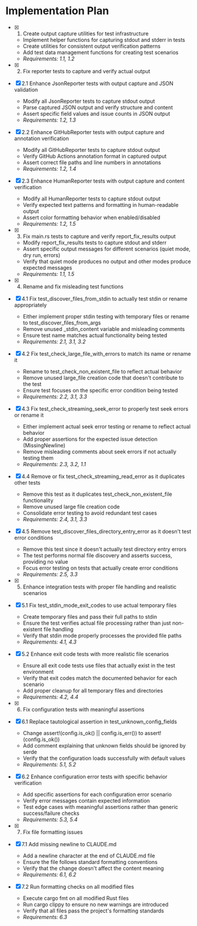 # Implementation Plan

- [x] 1. Create output capture utilities for test infrastructure
  - Implement helper functions for capturing stdout and stderr in tests
  - Create utilities for consistent output verification patterns
  - Add test data management functions for creating test scenarios
  - _Requirements: 1.1, 1.2_

- [x] 2. Fix reporter tests to capture and verify actual output
- [x] 2.1 Enhance JsonReporter tests with output capture and JSON validation
  - Modify all JsonReporter tests to capture stdout output
  - Parse captured JSON output and verify structure and content
  - Assert specific field values and issue counts in JSON output
  - _Requirements: 1.2, 1.3_

- [x] 2.2 Enhance GitHubReporter tests with output capture and annotation verification
  - Modify all GitHubReporter tests to capture stdout output
  - Verify GitHub Actions annotation format in captured output
  - Assert correct file paths and line numbers in annotations
  - _Requirements: 1.2, 1.4_

- [x] 2.3 Enhance HumanReporter tests with output capture and content verification
  - Modify all HumanReporter tests to capture stdout output
  - Verify expected text patterns and formatting in human-readable output
  - Assert color formatting behavior when enabled/disabled
  - _Requirements: 1.2, 1.5_

- [x] 3. Fix main.rs tests to capture and verify report_fix_results output
  - Modify report_fix_results tests to capture stdout and stderr
  - Assert specific output messages for different scenarios (quiet mode, dry run, errors)
  - Verify that quiet mode produces no output and other modes produce expected messages
  - _Requirements: 1.1, 1.5_

- [x] 4. Rename and fix misleading test functions
- [x] 4.1 Fix test_discover_files_from_stdin to actually test stdin or rename appropriately
  - Either implement proper stdin testing with temporary files or rename to test_discover_files_from_args
  - Remove unused _stdin_content variable and misleading comments
  - Ensure test name matches actual functionality being tested
  - _Requirements: 2.1, 3.1, 3.2_

- [x] 4.2 Fix test_check_large_file_with_errors to match its name or rename it
  - Rename to test_check_non_existent_file to reflect actual behavior
  - Remove unused large_file creation code that doesn't contribute to the test
  - Ensure test focuses on the specific error condition being tested
  - _Requirements: 2.2, 3.1, 3.3_

- [x] 4.3 Fix test_check_streaming_seek_error to properly test seek errors or rename it
  - Either implement actual seek error testing or rename to reflect actual behavior
  - Add proper assertions for the expected issue detection (MissingNewline)
  - Remove misleading comments about seek errors if not actually testing them
  - _Requirements: 2.3, 3.2, 1.1_

- [x] 4.4 Remove or fix test_check_streaming_read_error as it duplicates other tests
  - Remove this test as it duplicates test_check_non_existent_file functionality
  - Remove unused large file creation code
  - Consolidate error testing to avoid redundant test cases
  - _Requirements: 2.4, 3.1, 3.3_

- [x] 4.5 Remove test_discover_files_directory_entry_error as it doesn't test error conditions
  - Remove this test since it doesn't actually test directory entry errors
  - The test performs normal file discovery and asserts success, providing no value
  - Focus error testing on tests that actually create error conditions
  - _Requirements: 2.5, 3.3_

- [x] 5. Enhance integration tests with proper file handling and realistic scenarios
- [x] 5.1 Fix test_stdin_mode_exit_codes to use actual temporary files
  - Create temporary files and pass their full paths to stdin
  - Ensure the test verifies actual file processing rather than just non-existent file handling
  - Verify that stdin mode properly processes the provided file paths
  - _Requirements: 4.1, 4.3_

- [x] 5.2 Enhance exit code tests with more realistic file scenarios
  - Ensure all exit code tests use files that actually exist in the test environment
  - Verify that exit codes match the documented behavior for each scenario
  - Add proper cleanup for all temporary files and directories
  - _Requirements: 4.2, 4.4_

- [x] 6. Fix configuration tests with meaningful assertions
- [x] 6.1 Replace tautological assertion in test_unknown_config_fields
  - Change assert!(config.is_ok() || config.is_err()) to assert!(config.is_ok())
  - Add comment explaining that unknown fields should be ignored by serde
  - Verify that the configuration loads successfully with default values
  - _Requirements: 5.1, 5.2_

- [x] 6.2 Enhance configuration error tests with specific behavior verification
  - Add specific assertions for each configuration error scenario
  - Verify error messages contain expected information
  - Test edge cases with meaningful assertions rather than generic success/failure checks
  - _Requirements: 5.3, 5.4_

- [x] 7. Fix file formatting issues
- [x] 7.1 Add missing newline to CLAUDE.md
  - Add a newline character at the end of CLAUDE.md file
  - Ensure the file follows standard formatting conventions
  - Verify that the change doesn't affect the content meaning
  - _Requirements: 6.1, 6.2_

- [x] 7.2 Run formatting checks on all modified files
  - Execute cargo fmt on all modified Rust files
  - Run cargo clippy to ensure no new warnings are introduced
  - Verify that all files pass the project's formatting standards
  - _Requirements: 6.3_
